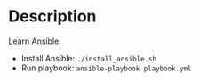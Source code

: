 # Description

Learn Ansible.

- Install Ansible: `./install_ansible.sh`
- Run playbook: `ansible-playbook playbook.yml`
